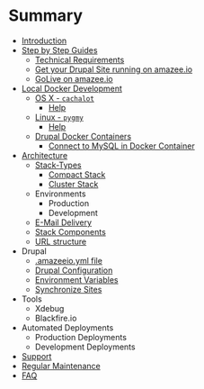 # Summary

* [Introduction](README.md)
* [Step by Step Guides](step_by_step_guides/step_by_step_guides.md)
  * [Technical Requirements](step_by_step_guides/technical_requirements.md)
  * [Get your Drupal Site running on amazee.io](step_by_step_guides/get_your_drupal_site_running_on_amazeeio.md)
  * [GoLive on amazee.io](step_by_step_guides/golive_on_amazeeio.md)
* [Local Docker Development](local_docker_development/local_docker_development.md)
  * [OS X - `cachalot`](local_docker_development/os_x_cachalot.md)
    * [Help](local_docker_development/os_x_cachalot/help.md)
  * [Linux - `pygmy`](local_docker_development/linux_pygmy.md)
    * [Help](local_docker_development/pygmy/help.md)
  * [Drupal Docker Containers](local_docker_development/drupal_site_containers.md)
    * [Connect to MySQL in Docker Container](local_docker_development/connect_to_mysql_from_external.md)
* [Architecture](architecture/architecture.md)
  * [Stack-Types](architecture/stack-types.md)
    * [Compact Stack](architecture/stack-types/compact.md)
    * [Cluster Stack](architecture/stack-types/cluster.md)
  * Environments
    * Production
    * Development
  * [E-Mail Delivery](architecture/e-mail_delivery.md)
  * [Stack Components](architecture/components.md)
  * [URL structure](architecture/url_structure.md)
* Drupal
  * [.amazeeio.yml file](drupal/amazeeioyml_file.md)
  * [Drupal Configuration](drupal/settingsphpfiles.md)
  * [Environment Variables](drupal/environment_variables.md)
  * [Synchronize Sites](drupal/synchronize_sites.md)
* Tools
  * Xdebug
  * Blackfire.io
* Automated Deployments
  * Production Deployments
  * Development Deployments
* [Support](support.md)
* [Regular Maintenance](regular_maintenance.md)
* [FAQ](faq.md)
